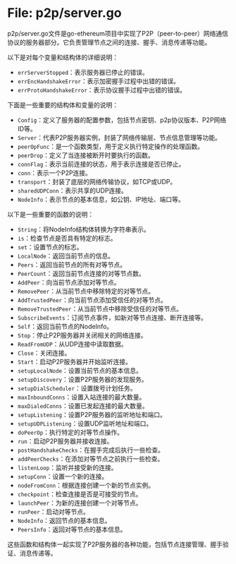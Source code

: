 # File: p2p/server.go

p2p/server.go文件是go-ethereum项目中实现了P2P（peer-to-peer）网络通信协议的服务器部分。它负责管理节点之间的连接、握手、消息传递等功能。

以下是对每个变量和结构体的详细说明：

- `errServerStopped`：表示服务器已停止的错误。
- `errEncHandshakeError`：表示加密握手过程中出错的错误。
- `errProtoHandshakeError`：表示协议握手过程中出错的错误。

下面是一些重要的结构体和变量的说明：

- `Config`：定义了服务器的配置参数，包括节点密钥、p2p协议版本、P2P网络ID等。
- `Server`：代表P2P服务器实例，封装了网络传输层、节点信息管理等功能。
- `peerOpFunc`：是一个函数类型，用于定义执行特定操作的处理函数。
- `peerDrop`：定义了当连接被断开时要执行的函数。
- `connFlag`：表示当前连接的状态，用于表示连接是否已停止。
- `conn`：表示一个P2P连接。
- `transport`：封装了底层的网络传输协议，如TCP或UDP。
- `sharedUDPConn`：表示共享的UDP连接。
- `NodeInfo`：表示节点的基本信息，如公钥、IP地址、端口等。

以下是一些重要的函数的说明：

- `String`：将NodeInfo结构体转换为字符串表示。
- `is`：检查节点是否具有特定的标志。
- `set`：设置节点的标志。
- `LocalNode`：返回当前节点的信息。
- `Peers`：返回当前节点的所有对等节点。
- `PeerCount`：返回当前节点连接的对等节点数。
- `AddPeer`：向当前节点添加对等节点。
- `RemovePeer`：从当前节点中移除特定的对等节点。
- `AddTrustedPeer`：向当前节点添加受信任的对等节点。
- `RemoveTrustedPeer`：从当前节点中移除受信任的对等节点。
- `SubscribeEvents`：订阅节点事件，如新对等节点连接、断开连接等。
- `Self`：返回当前节点的NodeInfo。
- `Stop`：停止P2P服务器并关闭相关的网络连接。
- `ReadFromUDP`：从UDP连接中读取数据。
- `Close`：关闭连接。
- `Start`：启动P2P服务器并开始监听连接。
- `setupLocalNode`：设置当前节点的基本信息。
- `setupDiscovery`：设置P2P服务器的发现服务。
- `setupDialScheduler`：设置拨号计划任务。
- `maxInboundConns`：设置入站连接的最大数量。
- `maxDialedConns`：设置已发起连接的最大数量。
- `setupListening`：设置P2P服务器的监听地址和端口。
- `setupUDPListening`：设置UDP监听地址和端口。
- `doPeerOp`：执行特定的对等节点操作。
- `run`：启动P2P服务器并接收连接。
- `postHandshakeChecks`：在握手完成后执行一些检查。
- `addPeerChecks`：在添加对等节点之前执行一些检查。
- `listenLoop`：监听并接受新的连接。
- `setupConn`：设置一个新的连接。
- `nodeFromConn`：根据连接创建一个新的节点实例。
- `checkpoint`：检查连接是否是可接受的节点。
- `launchPeer`：为新的连接创建一个对等节点。
- `runPeer`：启动对等节点。
- `NodeInfo`：返回节点的基本信息。
- `PeersInfo`：返回对等节点的基本信息。

这些函数和结构体一起实现了P2P服务器的各种功能，包括节点连接管理、握手验证、消息传递等。

